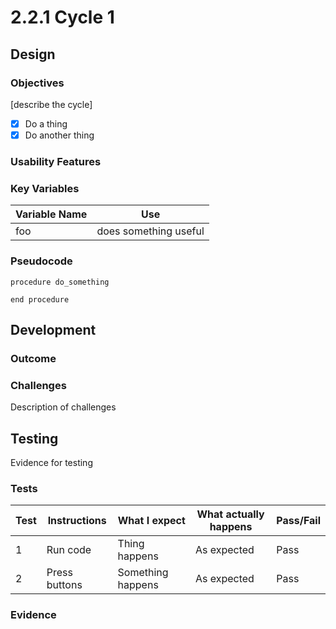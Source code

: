 # 2.2.1 Cycle 1

## Design

### Objectives

[describe the cycle]

* [x] Do a thing
* [x] Do another thing

### Usability Features


### Key Variables

| Variable Name            | Use                                                                                                          |
| ------------------------ | ------------------------------------------------------------------------------------------------------------ |
| foo                       | does something useful |


### Pseudocode

```
procedure do_something
    
end procedure

```

## Development

### Outcome


### Challenges

Description of challenges

## Testing

Evidence for testing

### Tests

| Test | Instructions                         | What I expect                                      | What actually happens | Pass/Fail |
| ---- | ------------------------------------ | -------------------------------------------------- | --------------------- | --------- |
| 1    | Run code                             | Thing happens        | As expected           | Pass      |
| 2    | Press buttons | Something happens | As expected           | Pass      |

### Evidence


